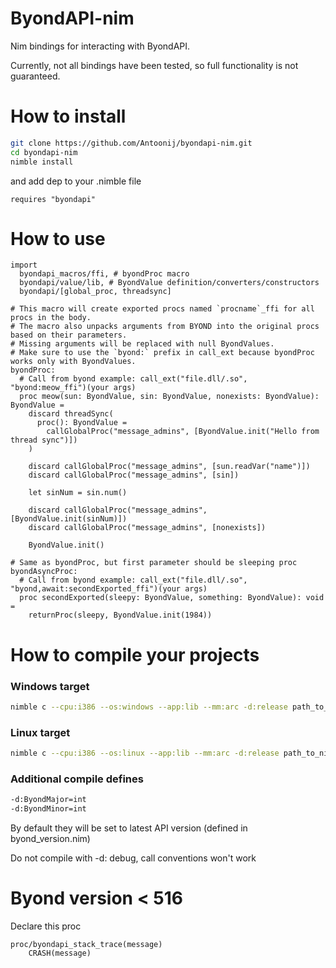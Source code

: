 # ByondAPI-nim
Nim bindings for interacting with ByondAPI.

Currently, not all bindings have been tested, so full functionality is not guaranteed.

# How to install

```bash
git clone https://github.com/Antoonij/byondapi-nim.git
cd byondapi-nim
nimble install
```

and add dep to your .nimble file

```
requires "byondapi"
```

# How to use

```
import 
  byondapi_macros/ffi, # byondProc macro
  byondapi/value/lib, # ByondValue definition/converters/constructors
  byondapi/[global_proc, threadsync]

# This macro will create exported procs named `procname`_ffi for all procs in the body.
# The macro also unpacks arguments from BYOND into the original procs based on their parameters.
# Missing arguments will be replaced with null ByondValues.
# Make sure to use the `byond:` prefix in call_ext because byondProc works only with ByondValues.
byondProc:
  # Call from byond example: call_ext("file.dll/.so", "byond:meow_ffi")(your args)
  proc meow(sun: ByondValue, sin: ByondValue, nonexists: ByondValue): ByondValue =
    discard threadSync(
      proc(): ByondValue = 
        callGlobalProc("message_admins", [ByondValue.init("Hello from thread sync")])
    )

    discard callGlobalProc("message_admins", [sun.readVar("name")])
    discard callGlobalProc("message_admins", [sin])

    let sinNum = sin.num()

    discard callGlobalProc("message_admins", [ByondValue.init(sinNum)])
    discard callGlobalProc("message_admins", [nonexists])

    ByondValue.init()

# Same as byondProc, but first parameter should be sleeping proc
byondAsyncProc:
  # Call from byond example: call_ext("file.dll/.so", "byond,await:secondExported_ffi")(your args)
  proc secondExported(sleepy: ByondValue, something: ByondValue): void = 
    returnProc(sleepy, ByondValue.init(1984))
```

# How to compile your projects

### Windows target
```bash
nimble c --cpu:i386 --os:windows --app:lib --mm:arc -d:release path_to_nim_file.nim
```

### Linux target
```bash
nimble c --cpu:i386 --os:linux --app:lib --mm:arc -d:release path_to_nim_file.nim
```

### Additional compile defines

```bash
-d:ByondMajor=int
-d:ByondMinor=int
```

By default they will be set to latest API version (defined in byond_version.nim)

Do not compile with -d: debug, call conventions won't work

# Byond version < 516

Declare this proc

```
proc/byondapi_stack_trace(message)
	CRASH(message)
```
